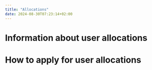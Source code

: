 ```yaml
---
title: "Allocations"
date: 2024-08-30T07:23:14+02:00
---
```


# Information about user allocations

# How to apply for user allocations


